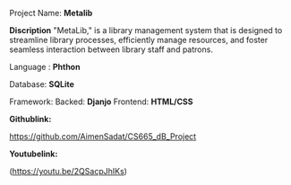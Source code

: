 Project Name: **Metalib**

**Discription**
"MetaLib," is a library management system that is designed to streamline library processes, 
efficiently manage resources, and foster seamless interaction between library staff and patrons. 


Language : **Phthon**


Database: **SQLite**


Framework:
Backed: **Djanjo**
Frontend: **HTML/CSS**


**Githublink:**


https://github.com/AimenSadat/CS665_dB_Project

**Youtubelink:**

(https://youtu.be/2QSacpJhIKs)
